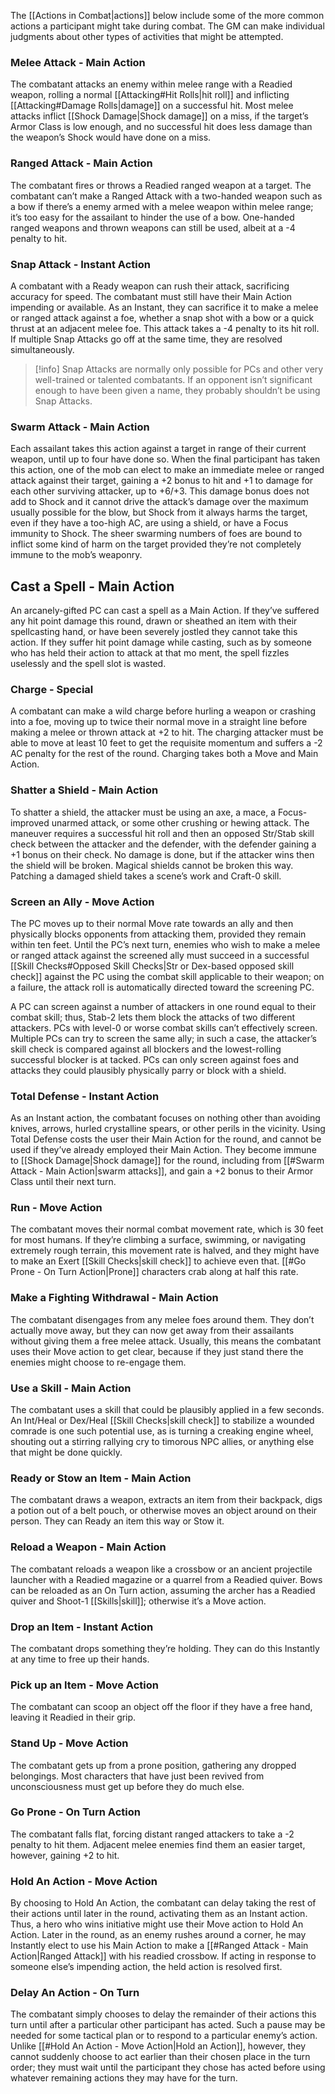 The [[Actions in Combat|actions]] below include some of the more common actions a participant might take during combat. The GM can make individual judgments about other types of activities that might be attempted.
### Melee Attack - Main Action
The combatant attacks an enemy within melee range with a Readied weapon, rolling a normal [[Attacking#Hit Rolls|hit roll]] and inflicting [[Attacking#Damage Rolls|damage]] on a successful hit. Most melee attacks inflict [[Shock Damage|Shock damage]] on a miss, if the target’s Armor Class is low enough, and no successful hit does less damage than the weapon’s Shock would have done on a miss.
### Ranged Attack - Main Action 
The combatant fires or throws a Readied ranged weapon at a target. The combatant can’t make a Ranged Attack with a two-handed weapon such as a bow if there’s a enemy armed with a melee weapon within melee range; it’s too easy for the assailant to hinder the use of a bow. One-handed ranged weapons and thrown weapons can still be used, albeit at a -4 penalty to hit.
### Snap Attack - Instant Action
A combatant with a Ready weapon can rush their attack, sacrificing accuracy for speed. The combatant must still have their Main Action impending or available. As an Instant, they can sacrifice it to make a melee or ranged attack against a foe, whether a snap shot with a bow or a quick thrust at an adjacent melee foe. This attack takes a -4 penalty to its hit roll. If multiple Snap Attacks go off at the same time, they are resolved simultaneously. 

> [!info]
> Snap Attacks are normally only possible for PCs and other very well-trained or talented combatants. If an opponent isn’t significant enough to have been given a name, they probably shouldn’t be using Snap Attacks.
### Swarm Attack - Main Action
Each assailant takes this action against a target in range of their current weapon, until up to four have done so. When the final participant has taken this action, one of the mob can elect to make an immediate melee or ranged attack against their target, gaining a +2 bonus to hit and +1 to damage for each other surviving attacker, up to +6/+3. This damage bonus does not add to Shock and it cannot drive the attack’s damage over the maximum usually possible for the blow, but Shock from it always harms the target, even if they have a too-high AC, are using a shield, or have a Focus immunity to Shock. The sheer swarming numbers of foes are bound to inflict some kind of harm on the target provided they’re not completely immune to the mob’s weaponry.
## Cast a Spell - Main Action
An arcanely-gifted PC can cast a spell as a Main Action. If they’ve suffered any hit point damage this round, drawn or sheathed an item with their spellcasting hand, or have been severely jostled they cannot take this action. If they suffer hit point damage while casting, such as by someone who has held their action to attack at that mo ment, the spell fizzles uselessly and the spell slot is wasted.
### Charge - Special
A combatant can make a wild charge before hurling a weapon or crashing into a foe, moving up to twice their normal move in a straight line before making a melee or thrown attack at +2 to hit. The charging attacker must be able to move at least 10 feet to get the requisite momentum and suffers a -2 AC penalty for the rest of the round. Charging takes both a Move and Main Action.
### Shatter a Shield - Main Action
To shatter a shield, the attacker must be using an axe, a mace, a Focus-improved unarmed attack, or some other crushing or hewing attack. The maneuver requires a successful hit roll and then an opposed Str/Stab skill check between the attacker and the defender, with the defender gaining a +1 bonus on their check. No damage is done, but if the attacker wins then the shield will be broken. Magical shields cannot be broken this way. Patching a damaged shield takes a scene’s work and Craft-0 skill.
### Screen an Ally - Move Action
The PC moves up to their normal Move rate towards an ally and then physically blocks opponents from attacking them, provided they remain within ten feet. Until the PC’s next turn, enemies who wish to make a melee or ranged attack against the screened ally must succeed in a successful [[Skill Checks#Opposed Skill Checks|Str or Dex-based opposed skill check]] against the PC using the combat skill applicable to their weapon; on a failure, the attack roll is automatically directed toward the screening PC.

A PC can screen against a number of attackers in one round equal to their combat skill; thus, Stab-2 lets them block the attacks of two different attackers. PCs with level-0 or worse combat skills can’t effectively screen. Multiple PCs can try to screen the same ally; in such a case, the attacker’s skill check is compared against all blockers and the lowest-rolling successful blocker is at tacked. PCs can only screen against foes and attacks they could plausibly physically parry or block with a shield.
### Total Defense - Instant Action
As an Instant action, the combatant focuses on nothing other than avoiding knives, arrows, hurled crystalline spears, or other perils in the vicinity. Using Total Defense costs the user their Main Action for the round, and cannot be used if they’ve already employed their Main Action. They become immune to [[Shock Damage|Shock damage]] for the round, including from [[#Swarm Attack - Main Action|swarm attacks]], and gain a +2 bonus to their Armor Class until their next turn.
### Run - Move Action
The combatant moves their normal combat movement rate, which is 30 feet for most humans. If they’re climbing a surface, swimming, or navigating extremely rough terrain, this movement rate is halved, and they might have to make an Exert [[Skill Checks|skill check]] to achieve even that. [[#Go Prone - On Turn Action|Prone]] characters crab along at half this rate.
### Make a Fighting Withdrawal - Main Action
The combatant disengages from any melee foes around them. They don’t actually move away, but they can now get away from their assailants without giving them a free melee attack. Usually, this means the combatant uses their Move action to get clear, because if they just stand there the enemies might choose to re-engage them.
### Use a Skill - Main Action
The combatant uses a skill that could be plausibly applied in a few seconds. An Int/Heal or Dex/Heal [[Skill Checks|skill check]] to stabilize a wounded comrade is one such potential use, as is turning a creaking engine wheel, shouting out a stirring rallying cry to timorous NPC allies, or anything else that might be done quickly.
### Ready or Stow an Item - Main Action
The combatant draws a weapon, extracts an item from their backpack, digs a potion out of a belt pouch, or otherwise moves an object around on their person. They can Ready an item this way or Stow it.
### Reload a Weapon - Main Action
The combatant reloads a weapon like a crossbow or an ancient projectile launcher with a Readied magazine or a quarrel from a Readied quiver. Bows can be reloaded as an On Turn action, assuming the archer has a Readied quiver and Shoot-1 [[Skills|skill]]; otherwise it’s a Move action.
### Drop an Item - Instant Action
The combatant drops something they’re holding. They can do this Instantly at any time to free up their hands.
### Pick up an Item - Move Action
The combatant can scoop an object off the floor if they have a free hand, leaving it Readied in their grip.
### Stand Up - Move Action
The combatant gets up from a prone position, gathering any dropped belongings. Most characters that have just been revived from unconsciousness must get up before they do much else.
### Go Prone - On Turn Action
The combatant falls flat, forcing distant ranged attackers to take a -2 penalty to hit them. Adjacent melee enemies find them an easier target, however, gaining +2 to hit.
### Hold An Action - Move Action
By choosing to Hold An Action, the combatant can delay taking the rest of their actions until later in the round, activating them as an Instant action. Thus, a hero who wins initiative might use their Move action to Hold An Action. Later in the round, as an enemy rushes around a corner, he may Instantly elect to use his Main Action to make a [[#Ranged Attack - Main Action|Ranged Attack]] with his readied crossbow. If acting in response to someone else’s impending action, the held action is resolved first.
### Delay An Action - On Turn
The combatant simply chooses to delay the remainder of their actions this turn until after a particular other participant has acted. Such a pause may be needed for some tactical plan or to respond to a particular enemy’s action. Unlike [[#Hold An Action - Move Action|Hold an Action]], however, they cannot suddenly choose to act earlier than their chosen place in the turn order; they must wait until the participant they chose has acted before using whatever remaining actions they may have for the turn.